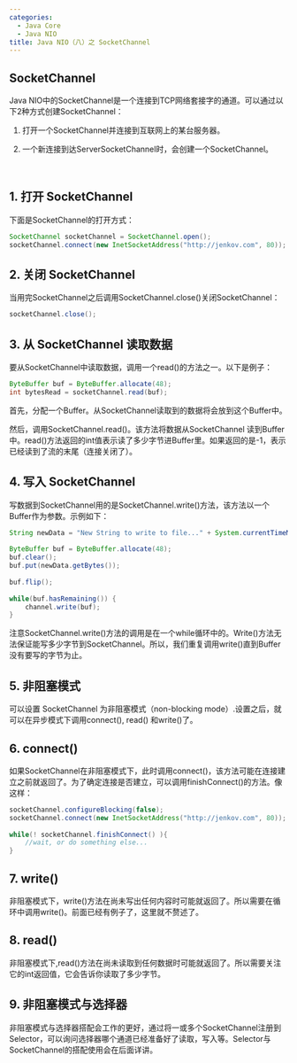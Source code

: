 ```yaml
---
categories:
  - Java Core
  - Java NIO
title: Java NIO（八）之 SocketChannel
---
```

## SocketChannel

Java NIO中的SocketChannel是一个连接到TCP网络套接字的通道。可以通过以下2种方式创建SocketChannel：

1. 打开一个SocketChannel并连接到互联网上的某台服务器。

2. 一个新连接到达ServerSocketChannel时，会创建一个SocketChannel。

   ​

## 1. 打开 SocketChannel

下面是SocketChannel的打开方式：

```java
SocketChannel socketChannel = SocketChannel.open();
socketChannel.connect(new InetSocketAddress("http://jenkov.com", 80));
```



## 2. 关闭 SocketChannel

当用完SocketChannel之后调用SocketChannel.close()关闭SocketChannel：

```java
socketChannel.close();
```



## 3. 从 SocketChannel 读取数据

要从SocketChannel中读取数据，调用一个read()的方法之一。以下是例子：

```java
ByteBuffer buf = ByteBuffer.allocate(48);
int bytesRead = socketChannel.read(buf);
```

首先，分配一个Buffer。从SocketChannel读取到的数据将会放到这个Buffer中。

然后，调用SocketChannel.read()。该方法将数据从SocketChannel 读到Buffer中。read()方法返回的int值表示读了多少字节进Buffer里。如果返回的是-1，表示已经读到了流的末尾（连接关闭了）。



## 4. 写入 SocketChannel

写数据到SocketChannel用的是SocketChannel.write()方法，该方法以一个Buffer作为参数。示例如下：

```java
String newData = "New String to write to file..." + System.currentTimeMillis();
 
ByteBuffer buf = ByteBuffer.allocate(48);
buf.clear();
buf.put(newData.getBytes());
 
buf.flip();
 
while(buf.hasRemaining()) {
    channel.write(buf);
}
```

注意SocketChannel.write()方法的调用是在一个while循环中的。Write()方法无法保证能写多少字节到SocketChannel。所以，我们重复调用write()直到Buffer没有要写的字节为止。



## 5. 非阻塞模式

可以设置 SocketChannel 为非阻塞模式（non-blocking mode）.设置之后，就可以在异步模式下调用connect(), read() 和write()了。



## 6. connect()

如果SocketChannel在非阻塞模式下，此时调用connect()，该方法可能在连接建立之前就返回了。为了确定连接是否建立，可以调用finishConnect()的方法。像这样：

```java
socketChannel.configureBlocking(false);
socketChannel.connect(new InetSocketAddress("http://jenkov.com", 80));
 
while(! socketChannel.finishConnect() ){
    //wait, or do something else...
}
```



## 7. write()

非阻塞模式下，write()方法在尚未写出任何内容时可能就返回了。所以需要在循环中调用write()。前面已经有例子了，这里就不赘述了。



## 8. read()

非阻塞模式下,read()方法在尚未读取到任何数据时可能就返回了。所以需要关注它的int返回值，它会告诉你读取了多少字节。



## 9. 非阻塞模式与选择器

非阻塞模式与选择器搭配会工作的更好，通过将一或多个SocketChannel注册到Selector，可以询问选择器哪个通道已经准备好了读取，写入等。Selector与SocketChannel的搭配使用会在后面详讲。